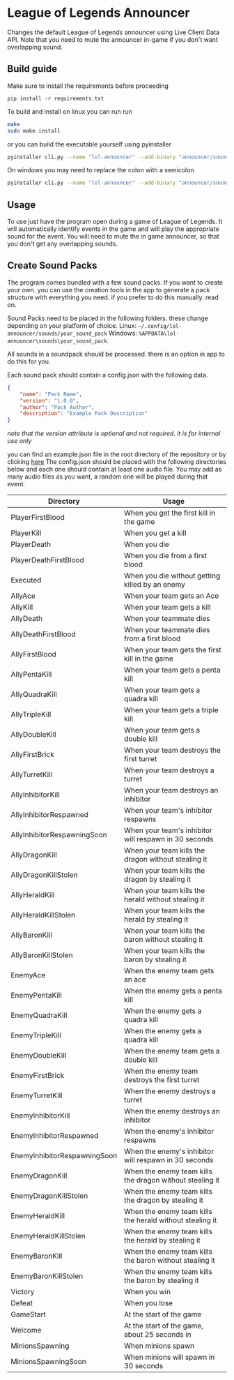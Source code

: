 # League of Legends Announcer

Changes the default League of Legends announcer using Live Client Data API. Note that you need to mute the announcer in-game if you don't want overlapping sound.

## Build guide

Make sure to install the requirements before proceeding
```
pip install -r requirements.txt
```

To build and install on linux you can run run
```sh
make
sudo make install
```

or you can build the executable yourself using pyinstaller
```sh
pyinstaller cli.py --name "lol-announcer" --add-binary "announcer/sounds:announcer/sounds" --onefile --noconsole
```

On windows you may need to replace the colon with a semicolon
```sh
pyinstaller cli.py --name "lol-announcer" --add-binary "announcer/sounds;announcer/sounds" --onefile --noconsole
```

## Usage

To use just have the program open during a game of League of Legends.
It will automatically identify events in the game and will play the
appropriate sound for the event. You will need to mute the in game
announcer, so that you don't get any overlapping sounds.

## Create Sound Packs

The program comes bundled with a few sound packs. If you want to create your own.
you can use the creation tools in the app to generate a pack structure with everything
you need. if you prefer to do this manually. read on.

Sound Packs need to be placed in the following folders. these change depending
on your platform of choice.
Linux: `~/.config/lol-announcer/sounds/your_sound_pack`
Windows: `%APPDATA\lol-announcer\sounds\your_sound_pack`.

All sounds in a soundpack should be processed. there is an option in app to do this for you.

Each sound pack should contain a config.json with the following data.
```json
{
    "name": "Pack Name",
    "version": "1.0.0",
    "author": "Pack Author",
    "description": "Example Pack Description"
}
```
*note that the version attribute is optional and not required. it is for internal use only*

you can find an example.json file in the root directory of the repository or by clicking [here](https://github.com/IHasPeks/peks-announcer/blob/master/exampleconfig.json "here.") The config.json should be placed with the following directories below
and each one should contain at least one audio file. You may add as many audio files as you
want, a random one will be played during that event.

Directory | Usage
---|---
PlayerFirstBlood | When you get the first kill in the game
PlayerKill | When you get a kill
PlayerDeath | When you die
PlayerDeathFirstBlood | When you die from a first blood
Executed | When you die without getting killed by an enemy
AllyAce | When your team gets an Ace
AllyKill | When your team gets a kill
AllyDeath | When your teammate dies
AllyDeathFirstBlood | When your teammate dies from a first blood
AllyFirstBlood | When your team gets the first kill in the game
AllyPentaKill | When your team gets a penta kill
AllyQuadraKill | When your team gets a quadra kill
AllyTripleKill | When your team gets a triple kill
AllyDoubleKill | When your team gets a double kill
AllyFirstBrick | When your team destroys the first turret
AllyTurretKill | When your team destroys a turret
AllyInhibitorKill | When your team destroys an inhibitor
AllyInhibitorRespawned | When your team's inhibitor respawns
AllyInhibitorRespawningSoon | When your team's inhibitor will respawn in 30 seconds
AllyDragonKill | When your team kills the dragon without stealing it
AllyDragonKillStolen | When your team kills the dragon by stealing it
AllyHeraldKill | When your team kills the herald without stealing it
AllyHeraldKillStolen | When your team kills the herald by stealing it
AllyBaronKill | When your team kills the baron without stealing it
AllyBaronKillStolen | When your team kills the baron by stealing it
EnemyAce | When the enemy team gets an ace
EnemyPentaKill | When the enemy gets a penta kill
EnemyQuadraKill | When the enemy gets a quadra kill
EnemyTripleKill | When the enemy gets a quadra kill
EnemyDoubleKill | When the enemy team gets a double kill
EnemyFirstBrick | When the enemy team destroys the first turret
EnemyTurretKill | When the enemy destroys a turret
EnemyInhibitorKill | When the enemy destroys an inhibitor
EnemyInhibitorRespawned | When the enemy's inhibitor respawns
EnemyInhibitorRespawningSoon | When the enemy's inhibitor will respawn in 30 seconds
EnemyDragonKill | When the enemy team kills the dragon without stealing it
EnemyDragonKillStolen | When the enemy team kills the dragon by stealing it
EnemyHeraldKill | When the enemy team kills the herald without stealing it
EnemyHeraldKillStolen | When the enemy team kills the herald by stealing it
EnemyBaronKill | When the enemy team kills the baron without stealing it
EnemyBaronKillStolen | When the enemy team kills the baron by stealing it
Victory | When you win
Defeat | When you lose
GameStart | At the start of the game
Welcome | At the start of the game, about 25 seconds in
MinionsSpawning | When minions spawn
MinionsSpawningSoon | When minions will spawn in 30 seconds
